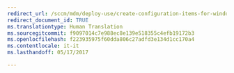 ```yaml
---
redirect_url: /sccm/mdm/deploy-use/create-configuration-items-for-windows-phone-devices-managed-without-the-client
redirect_document_id: TRUE
ms.translationtype: Human Translation
ms.sourcegitcommit: f9097014c7e988ec8e139e518355c4efb19172b3
ms.openlocfilehash: f223935975f60dda806c27adfd3e134d1cc170a4
ms.contentlocale: it-it
ms.lasthandoff: 05/17/2017

---
```


